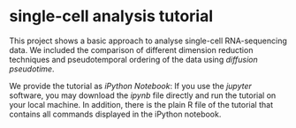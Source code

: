 single-cell analysis tutorial
=============================

This project shows a basic approach to analyse single-cell RNA-sequencing data. 
We included the comparison of different dimension reduction techniques and pseudotemporal ordering of the data using *diffusion pseudotime*.
 
We provide the tutorial as *iPython Notebook*: If you use the *jupyter* software, you may download the *ipynb* file directly and run the tutorial on your local machine. In addition, there is the plain R file of the tutorial that contains all commands displayed in the iPython notebook. 
